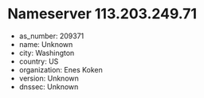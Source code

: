 # Nameserver 113.203.249.71

* as_number: 209371
* name: Unknown
* city: Washington
* country: US
* organization: Enes Koken
* version: Unknown
* dnssec: Unknown
